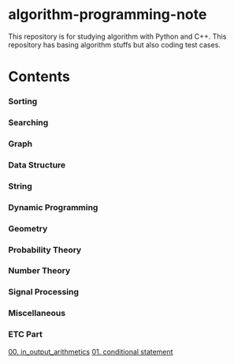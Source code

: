 # algorithm-programming-note

This repository is for studying algorithm with Python and C++.
This repository has basing algorithm stuffs but also coding test cases.

# Contents

### Sorting

### Searching

### Graph

### Data Structure

### String

### Dynamic Programming

### Geometry

### Probability Theory

### Number Theory

### Signal Processing

### Miscellaneous

### ETC Part

[00. in_output_arithmetics](./etc/00.in_output%26arithmetic/)
[01. conditional statement](./etc/01_conditional%20statement/)
